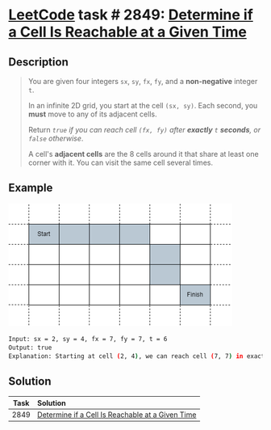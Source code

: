 # [LeetCode][leetcode] task # 2849: [Determine if a Cell Is Reachable at a Given Time][task]

Description
-----------

> You are given four integers `sx`, `sy`, `fx`, `fy`, and a **non-negative** integer `t`.
> 
> In an infinite 2D grid, you start at the cell `(sx, sy)`. Each second, you **must** move to any of its adjacent cells.
> 
> Return _`true` if you can reach cell `(fx, fy)` after **exactly** `t` **seconds**, or `false` otherwise_.
> 
> A cell's **adjacent cells** are the 8 cells around it that share at least one corner with it.
> You can visit the same cell several times.

 Example
-------

![grid.png](image/grid.png)

```sh
Input: sx = 2, sy = 4, fx = 7, fy = 7, t = 6
Output: true
Explanation: Starting at cell (2, 4), we can reach cell (7, 7) in exactly 6 seconds by going through the cells depicted in the picture above. 
```

Solution
--------

| Task | Solution                                                     |
|:----:|:-------------------------------------------------------------|
| 2849 | [Determine if a Cell Is Reachable at a Given Time][solution] |


[leetcode]: <http://leetcode.com/>
[task]: <https://leetcode.com/problems/determine-if-a-cell-is-reachable-at-a-given-time/>
[solution]: <https://github.com/wellaxis/praxis-leetcode/blob/main/src/main/java/com/witalis/praxis/leetcode/task/h29/p2849/option/Practice.java>
